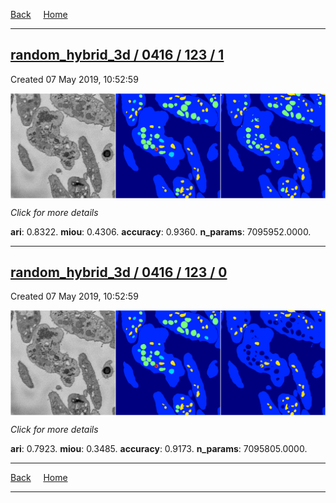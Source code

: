 
[Back](..)&nbsp;&nbsp;&nbsp;&nbsp;&nbsp;[Home](https://leapmanlab.github.io/snapshots)

---

<div class="summary"><a href="1"><h2>random_hybrid_3d / 0416 / 123 / 1</h2></a><p>Created 07 May 2019, 10:52:59
</p><a href="1"><img src="1/media/summary.png" align="center"></a><p>
<i>Click for more details</i>
</p></div>

**ari**: 0.8322. **miou**: 0.4306. **accuracy**: 0.9360. **n_params**: 7095952.0000. 

---

<div class="summary"><a href="0"><h2>random_hybrid_3d / 0416 / 123 / 0</h2></a><p>Created 07 May 2019, 10:52:59
</p><a href="0"><img src="0/media/summary.png" align="center"></a><p>
<i>Click for more details</i>
</p></div>

**ari**: 0.7923. **miou**: 0.3485. **accuracy**: 0.9173. **n_params**: 7095805.0000. 

---

[Back](..)&nbsp;&nbsp;&nbsp;&nbsp;&nbsp;[Home](https://leapmanlab.github.io/snapshots)

---